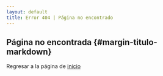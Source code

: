 ```yaml
---
layout: default
title: Error 404 | Página no encontrado
---
```

## Página no encontrada {#margin-titulo-markdown}
<div class="alert alert-danger" role="alert">
    Regresar a la página de <a href="https://santoslopez.github.io">inicio</a>
</div>
<!-- [Regresar]({{ site.baseurl }})-->

